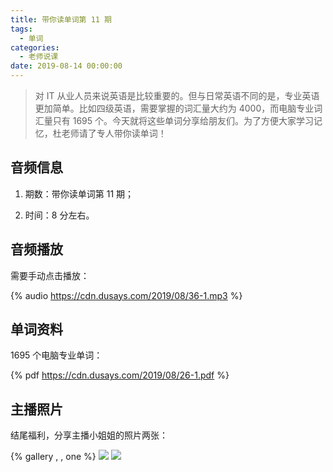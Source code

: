 ```yaml
---
title: 带你读单词第 11 期
tags:
  - 单词
categories:
  - 老师说课
date: 2019-08-14 00:00:00
---
```


> 对 IT 从业人员来说英语是比较重要的。但与日常英语不同的是，专业英语更加简单。比如四级英语，需要掌握的词汇量大约为 4000，而电脑专业词汇量只有 1695 个。今天就将这些单词分享给朋友们。为了方便大家学习记忆，杜老师请了专人带你读单词！

<!-- more -->

## 音频信息

1. 期数：带你读单词第 11 期；

2. 时间：8 分左右。

## 音频播放

需要手动点击播放：

{% audio https://cdn.dusays.com/2019/08/36-1.mp3 %}

## 单词资料

1695 个电脑专业单词：

{% pdf https://cdn.dusays.com/2019/08/26-1.pdf %}

## 主播照片

结尾福利，分享主播小姐姐的照片两张：

{% gallery , , one %}
![](https://cdn.dusays.com/2019/08/36-1.jpg)
![](https://cdn.dusays.com/2019/08/36-2.jpg)